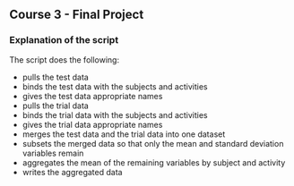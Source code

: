 ## Course 3 - Final Project
### Explanation of the script

The script does the following:
* pulls the test data
* binds the test data with the subjects and activities
* gives the test data appropriate names
* pulls the trial data
* binds the trial data with the subjects and activities
* gives the trial data appropriate names
* merges the test data and the trial data into one dataset
* subsets the merged data so that only the mean and standard deviation variables remain
* aggregates the mean of the remaining variables by subject and activity
* writes the aggregated data